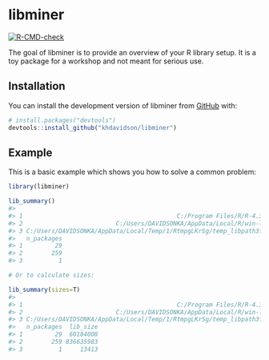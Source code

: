 
<!-- README.md is generated from README.Rmd. Please edit that file -->

# libminer

<!-- badges: start -->

[![R-CMD-check](https://github.com/khdavidson/libminer/actions/workflows/R-CMD-check.yaml/badge.svg)](https://github.com/khdavidson/libminer/actions/workflows/R-CMD-check.yaml)
<!-- badges: end -->

The goal of libminer is to provide an overview of your R library setup.
It is a toy package for a workshop and not meant for serious use.

## Installation

You can install the development version of libminer from
[GitHub](https://github.com/) with:

``` r
# install.packages("devtools")
devtools::install_github("khdavidson/libminer")
```

## Example

This is a basic example which shows you how to solve a common problem:

``` r
library(libminer)

lib_summary()
#>                                                                        Library
#> 1                                           C:/Program Files/R/R-4.3.3/library
#> 2                          C:/Users/DAVIDSONKA/AppData/Local/R/win-library/4.3
#> 3 C:/Users/DAVIDSONKA/AppData/Local/Temp/1/RtmpgLKrSg/temp_libpath3f445c9465cf
#>   n_packages
#> 1         29
#> 2        259
#> 3          1

# Or to calculate sizes:

lib_summary(sizes=T)
#>                                                                        Library
#> 1                                           C:/Program Files/R/R-4.3.3/library
#> 2                          C:/Users/DAVIDSONKA/AppData/Local/R/win-library/4.3
#> 3 C:/Users/DAVIDSONKA/AppData/Local/Temp/1/RtmpgLKrSg/temp_libpath3f445c9465cf
#>   n_packages  lib_size
#> 1         29  60184008
#> 2        259 836635983
#> 3          1     13413
```
